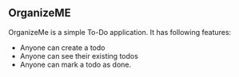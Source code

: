 ## OrganizeME 

OrganizeMe is a simple To-Do application.
It has following features:

- Anyone can create a todo
- Anyone can see their existing todos
- Anyone can mark a todo as done.
